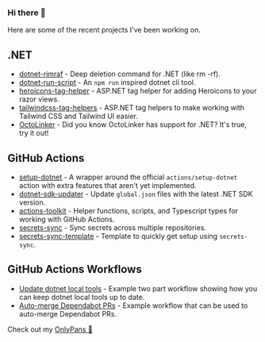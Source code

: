 ### Hi there 👋

Here are some of the recent projects I've been working on.

## .NET
- [dotnet-rimraf](https://github.com/xt0rted/dotnet-rimraf) - Deep deletion command for .NET (like rm -rf).
- [dotnet-run-script](https://github.com/xt0rted/dotnet-run-script) - An `npm run` inspired dotnet cli tool.
- [heroicons-tag-helper](https://github.com/xt0rted/heroicons-tag-helper) - ASP.NET tag helper for adding Heroicons to your razor views.
- [tailwindcss-tag-helpers](https://github.com/xt0rted/tailwindcss-tag-helpers) - ASP.NET tag helpers to make working with Tailwind CSS and Tailwind UI easier.
- [OctoLinker](https://github.com/OctoLinker/OctoLinker) - Did you know OctoLinker has support for .NET? It's true, try it out!

## GitHub Actions
- [setup-dotnet](https://github.com/xt0rted/setup-dotnet) - A wrapper around the official `actions/setup-dotnet` action with extra features that aren't yet implemented.
- [dotnet-sdk-updater](https://github.com/xt0rted/dotnet-sdk-updater) - Update `global.json` files with the latest .NET SDK version.
- [actions-toolkit](https://github.com/xt0rted/actions-toolkit) - Helper functions, scripts, and Typescript types for working with GitHub Actions.
- [secrets-sync](https://github.com/xt0rted/secrets-sync) - Sync secrets across multiple repositories.
- [secrets-sync-template](https://github.com/xt0rted/secrets-sync-template) - Template to quickly get setup using `secrets-sync`.

## GitHub Actions Workflows

- [Update dotnet local tools](https://github.com/xt0rted/dotnet-tool-update-test) - Example two part workflow showing how you can keep dotnet local tools up to date.
- [Auto-merge Dependabot PRs](https://gist.github.com/xt0rted/46475099dc0a70ba63e16e3177407872) - Example workflow that can be used to auto-merge Dependabot PRs.

Check out my [OnlyPans :pizza:](https://onlypans.pizza)
